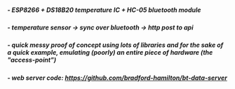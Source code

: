 ##### - ESP8266 + DS18B20 temperature IC + HC-05 bluetooth module
##### - temperature sensor -> sync over bluetooth -> http post to api
##### - quick messy proof of concept using lots of libraries and for the sake of a quick example, emulating (poorly) an entire piece of hardware (the "access-point")
##### - web server code: https://github.com/bradford-hamilton/bt-data-server
